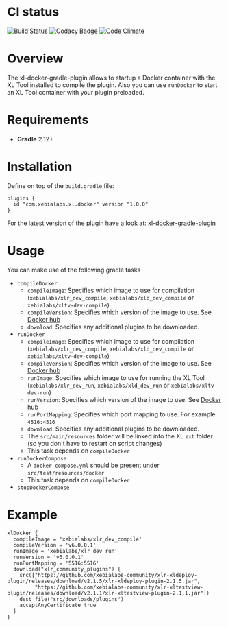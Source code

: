 # CI status #

[![Build Status][xl-docker-gradle-plugin-travis-image] ][xl-docker-gradle-plugin-travis-url]
[![Codacy Badge][xl-docker-gradle-plugin-codacy-image] ][xl-docker-gradle-plugin-codacy-url]
[![Code Climate][xl-docker-gradle-plugin-code-climate-image] ][xl-docker-gradle-plugin-code-climate-url]

[xl-docker-gradle-plugin-travis-image]: https://travis-ci.org/xebialabs-community/xl-docker-gradle-plugin.svg?branch=master
[xl-docker-gradle-plugin-travis-url]: https://travis-ci.org/xebialabs-community/xl-docker-gradle-plugin
[xl-docker-gradle-plugin-codacy-image]: https://api.codacy.com/project/badge/Grade/c44ec3c885b64340a7af03c015391800
[xl-docker-gradle-plugin-codacy-url]: https://www.codacy.com/app/joris-dewinne/xl-docker-gradle-plugin
[xl-docker-gradle-plugin-code-climate-image]: https://codeclimate.com/github/xebialabs-community/xl-docker-gradle-plugin/badges/gpa.svg
[xl-docker-gradle-plugin-code-climate-url]: https://codeclimate.com/github/xebialabs-community/xl-docker-gradle-plugin


# Overview #

The xl-docker-gradle-plugin allows to startup a Docker container with the XL Tool installed to compile the plugin.
Also you can use `runDocker` to start an XL Tool container with your plugin preloaded.

# Requirements #

* **Gradle** 2.12+

# Installation #

Define on top of the `build.gradle` file:

```
plugins {
  id "com.xebialabs.xl.docker" version "1.0.0"
}
```


For the latest version of the plugin have a look at:
[xl-docker-gradle-plugin](https://plugins.gradle.org/plugin/com.xebialabs.xl.docker)

# Usage #

You can make use of the following gradle tasks

* `compileDocker`
    * `compileImage`: Specifies which image to use for compilation (`xebialabs/xlr_dev_compile`, `xebialabs/xld_dev_compile` or `xebialabs/xltv-dev-compile`)
    * `compileVersion`: Specifies which version of the image to use. See [Docker hub](https://hub.docker.com/u/xebialabs/dashboard/)
    * `download`: Specifies any additional plugins to be downloaded.
* `runDocker`
    * `compileImage`: Specifies which image to use for compilation (`xebialabs/xlr_dev_compile`, `xebialabs/xld_dev_compile` or `xebialabs/xltv-dev-compile`)
    * `compileVersion`: Specifies which version of the image to use. See [Docker hub](https://hub.docker.com/u/xebialabs/dashboard/)
    * `runImage`: Specifies which image to use for running the XL Tool (`xebialabs/xlr_dev_run`, `xebialabs/xld_dev_run` or `xebialabs/xltv-dev-run`)
    * `runVersion`: Specifies which version of the image to use. See [Docker hub](https://hub.docker.com/u/xebialabs/dashboard/)
    * `runPortMapping`: Specifies which port mapping to use. For example `4516:4516`
    * `download`: Specifies any additional plugins to be downloaded.
    * The `src/main/resources` folder will be linked into the XL `ext` folder (so you don't have to restart on script changes)
    * This task depends on `compileDocker`
* `runDockerCompose`
    * A `docker-compose.yml` should be present under `src/test/resources/docker`
    * This task depends on `compileDocker`
* `stopDockerCompose`

# Example #

```
xlDocker {
  compileImage = 'xebialabs/xlr_dev_compile'
  compileVersion = 'v6.0.0.1'
  runImage = 'xebialabs/xlr_dev_run'
  runVersion = 'v6.0.0.1'
  runPortMapping = '5516:5516'
  download("xlr_community_plugins") {
    src(["https://github.com/xebialabs-community/xlr-xldeploy-plugin/releases/download/v2.1.5/xlr-xldeploy-plugin-2.1.5.jar",
         "https://github.com/xebialabs-community/xlr-xltestview-plugin/releases/download/v2.1.1/xlr-xltestview-plugin-2.1.1.jar"])
    dest file("src/downloads/plugins")
    acceptAnyCertificate true
  }
}
```

